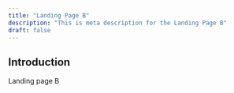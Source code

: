 ```yaml
---
title: "Landing Page B"
description: "This is meta description for the Landing Page B"
draft: false
---
```


## Introduction

Landing page B